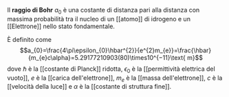 Il **raggio di Bohr** $a_{0}$ è una costante di distanza pari alla distanza con massima probabilità tra il nucleo di un [[atomo]] di idrogeno e un [[Elettrone]] nello stato fondamentale.

È definito come
$$a_{0}=\frac{4\pi\epsilon_{0}\hbar^{2}}{e^{2}m_{e}}=\frac{\hbar}{m_{e}c\alpha}=5.29177210903(80)\times10^{−11}\text{ m}$$
dove $\hbar$ è la [[costante di Planck]] ridotta, $\epsilon_{0}$ è la [[permittività elettrica del vuoto]], $e$ è la [[carica dell'elettrone]], $m_{e}$ è la [[massa dell'elettrone]], $c$ è la [[velocità della luce]] e $\alpha$ è la [[costante di struttura fine]].